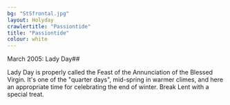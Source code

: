 ```yaml
---
bg: "StSfrontal.jpg"
layout: Holyday
crawlertitle: "Passiontide"
title: "Passiontide"
colour: white
---
```

March 2005: Lady Day## 
				

Lady Day is properly called the Feast of
				the Annunciation of the Blessed Virgin. It's one of the "quarter
				days", mid-spring in warmer climes, and here an appropriate
				time for celebrating the end of winter. Break Lent with a special
				treat.